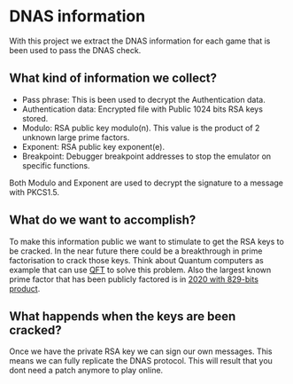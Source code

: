 # DNAS information

With this project we extract the DNAS information for each game that is been used to pass the DNAS check.

## What kind of information we collect?

- Pass phrase: This is been used to decrypt the Authentication data.
- Authentication data: Encrypted file with Public 1024 bits RSA keys stored.
- Modulo: RSA public key modulo(n). This value is the product of 2 unknown large prime factors.
- Exponent: RSA public key exponent(e).
- Breakpoint: Debugger breakpoint addresses to stop the emulator on specific functions.

Both Modulo and Exponent are used to decrypt the signature to a message with PKCS1.5.

## What do we want to accomplish?

To make this information public we want to stimulate to get the RSA keys to be cracked.
In the near future there could be a breakthrough in prime factorisation to crack those keys.
Think about Quantum computers as example that can use [QFT](https://en.wikipedia.org/wiki/Quantum_Fourier_transform) to solve this problem.
Also the largest known prime factor that has been publicly factored is in [2020 with 829-bits product](https://en.wikipedia.org/wiki/RSA_numbers#RSA-250).

## What happends when the keys are been cracked?

Once we have the private RSA key we can sign our own messages.
This means we can fully replicate the DNAS protocol.
This will result that you dont need a patch anymore to play online.